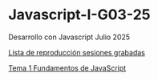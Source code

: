 # Javascript-I-G03-25
Desarrollo con Javascript Julio 2025

[Lista de reproducción sesiones grabadas](https://www.youtube.com/playlist?list=PLXDgesVAFKPZ-GDNqWGfuMEmC1p4E29iZ)

[Tema 1 Fundamentos de JavaScript](https://youtu.be/GLibQsz1l80)